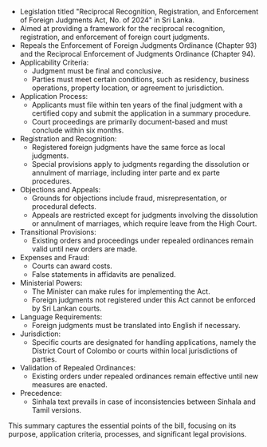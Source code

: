- Legislation titled "Reciprocal Recognition, Registration, and Enforcement of Foreign Judgments Act, No. of 2024" in Sri Lanka.
- Aimed at providing a framework for the reciprocal recognition, registration, and enforcement of foreign court judgments.
- Repeals the Enforcement of Foreign Judgments Ordinance (Chapter 93) and the Reciprocal Enforcement of Judgments Ordinance (Chapter 94).
- Applicability Criteria:
  - Judgment must be final and conclusive.
  - Parties must meet certain conditions, such as residency, business operations, property location, or agreement to jurisdiction.
- Application Process:
  - Applicants must file within ten years of the final judgment with a certified copy and submit the application in a summary procedure.
  - Court proceedings are primarily document-based and must conclude within six months.
- Registration and Recognition:
  - Registered foreign judgments have the same force as local judgments.
  - Special provisions apply to judgments regarding the dissolution or annulment of marriage, including inter parte and ex parte procedures.
- Objections and Appeals:
  - Grounds for objections include fraud, misrepresentation, or procedural defects.
  - Appeals are restricted except for judgments involving the dissolution or annulment of marriages, which require leave from the High Court.
- Transitional Provisions:
  - Existing orders and proceedings under repealed ordinances remain valid until new orders are made.
- Expenses and Fraud:
  - Courts can award costs.
  - False statements in affidavits are penalized.
- Ministerial Powers:
  - The Minister can make rules for implementing the Act.
  - Foreign judgments not registered under this Act cannot be enforced by Sri Lankan courts.
- Language Requirements:
  - Foreign judgments must be translated into English if necessary.
- Jurisdiction:
  - Specific courts are designated for handling applications, namely the District Court of Colombo or courts within local jurisdictions of parties.
- Validation of Repealed Ordinances:
  - Existing orders under repealed ordinances remain effective until new measures are enacted.
- Precedence: 
  - Sinhala text prevails in case of inconsistencies between Sinhala and Tamil versions. 

This summary captures the essential points of the bill, focusing on its purpose, application criteria, processes, and significant legal provisions.